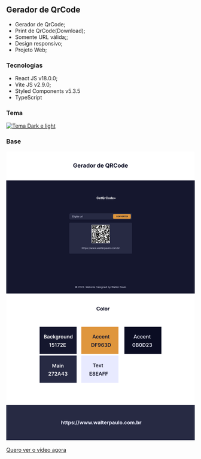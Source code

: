 ## Gerador de QrCode

* Gerador de QrCode;
* Print de QrCode(Download);
* Somente URL válida;;
* Design responsivo;
* Projeto Web;

### Tecnologias

* React JS v18.0.0;
* Vite JS v2.9.0;
* Styled Components v5.3.5
* TypeScript

### Tema
[![Tema Dark e light](https://media-exp1.licdn.com/dms/image/C4E22AQHzAIZcxDcgGg/feedshare-shrink_1280/0/1656532564275?e=1659571200&v=beta&t=o2AP61PNlbwizNdB8ShkaDiHO69O1_5gtz6W8Iwz3Kw)](https://github.com/walterpaulo/getQrCode)

### Base

![gerador de código](./public/getQrCode.png)

[Quero ver o vídeo agora](https://www.youtube.com/watch?v=Ja1MfhQfSoo)